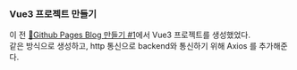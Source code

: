 ### Vue3 프로젝트 만들기

이 전 [🔗Github Pages Blog 만들기 #1](/#/logging/1)에서 Vue3 프로젝트를 생성했었다.<br/>
같은 방식으로 생성하고, http 통신으로 backend와 통신하기 위해 Axios 를 추가해준다.<br/>
